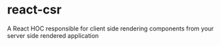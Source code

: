 # react-csr
A React HOC responsible for client side rendering components from your server side rendered application

